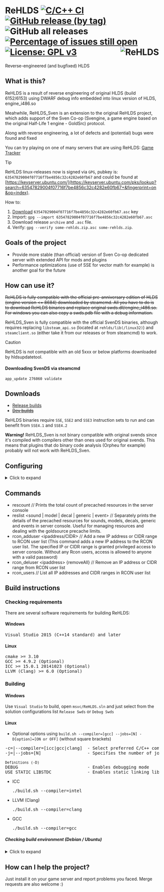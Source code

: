 # ReHLDS [![C/C++ CI](https://github.com/rehlds/ReHLDS/actions/workflows/build.yml/badge.svg)](https://github.com/rehlds/ReHLDS/actions/workflows/build.yml) [![GitHub release (by tag)](https://img.shields.io/github/downloads/rehlds/ReHLDS/latest/total)](https://github.com/rehlds/ReHLDS/releases/latest) ![GitHub all releases](https://img.shields.io/github/downloads/rehlds/ReHLDS/total) [![Percentage of issues still open](http://isitmaintained.com/badge/open/rehlds/ReHLDS.svg)](http://isitmaintained.com/project/rehlds/ReHLDS "Percentage of issues still open") [![License: GPL v3](https://img.shields.io/badge/License-GPL%20v3-blue.svg)](https://www.gnu.org/licenses/gpl-3.0) <img align="right" src="https://user-images.githubusercontent.com/5860435/111066129-040e5e00-84f0-11eb-9e1f-7a7e8611da2b.png" alt="ReHLDS" />
Reverse-engineered (and bugfixed) HLDS

## What is this?
ReHLDS is a result of reverse engineering of original HLDS (build 6152/6153) using DWARF debug info embedded into linux version of HLDS, engine_i486.so

Meahwhile, ReHLDS_Sven is an extension to the original ReHLDS project, which adds support of the Sven Co-op (Svengine, a game engine based on the original Half-Life 1 engine - GoldSrc) protocol.

Along with reverse engineering, a lot of defects and (potential) bugs were found and fixed

You can try playing on one of many servers that are using ReHLDS: [Game Tracker](http://www.gametracker.com/search/?search_by=server_variable&search_by2=sv_version)

> [!TIP]
> ReHLDS linux-releases now is signed via `GPG`, pubkey is: `63547829004f07716f7be4856c32c4282e60fb67` and could be found at [https://keyserver.ubuntu.com/](https://keyserver.ubuntu.com/pks/lookup?search=63547829004f07716f7be4856c32c4282e60fb67+&fingerprint=on&op=index).
>
> How to:
> 1. [Download](https://keyserver.ubuntu.com/pks/lookup?op=get&search=0x63547829004f07716f7be4856c32c4282e60fb67) `63547829004f07716f7be4856c32c4282e60fb67.asc` key
> 2. Import: `gpg --import 63547829004f07716f7be4856c32c4282e60fb67.asc`
> 3. Download release `archive` and `.asc` file.
> 4. Verify: `gpg --verify some-rehlds.zip.asc some-rehlds.zip`.

## Goals of the project
<ul>
<li>Provide more stable (than official) version of Sven Co-op dedicated server with extended API for mods and plugins</li>
<li>Performance optimizations (use of SSE for vector math for example) is another goal for the future</li>
</ul>

## How can use it?
~~ReHLDS is fully compatible with the official pre-anniversary edition of HLDS (engine version <= 8684) downloaded by steamcmd. All you have to do is to download ReHLDS binaries and replace original swds.dll/engine_i486.so. For windows you can also copy a swds.pdb file with a debug information.~~

ReHLDS_Sven is fully compatible with the official SvenDS binaries, although requires replacing `libsteam_api.so` (located at `rehlds/lib(/linux32)`) and `steamclient.so` (either take it from our releases or from steamcmd) to work.

> [!CAUTION]  
> ReHLDS is not compatible with an old 5xxx or below platforms downloaded by hldsupdatetool.

#### Downloading SvenDS via steamcmd

```
app_update 276060 validate
```

## Downloads
* [Release builds](https://github.com/autisoid/ReHLDS/releases)
* ~~[Dev builds](https://github.com/rehlds/ReHLDS/actions/workflows/build.yml)~~

ReHLDS binaries require `SSE`, `SSE2` and `SSE3` instruction sets to run and can benefit from `SSE4.1` and `SSE4.2`

<b>Warning!</b> ReHLDS_Sven is not binary compatible with original svends since it's compiled with compilers other than ones used for original svends.
This means that plugins that do binary code analysis (Orpheu for example) probably will not work with ReHLDS_Sven.

## Configuring
<details>
<summary>Click to expand</summary>
<ul>
<li>listipcfgfile &lt;filename&gt; // File for permanent ip bans. Default: listip.cfg
<li>syserror_logfile &lt;filename&gt; // File for the system error log. Default: sys_error.log
<li>sv_auto_precache_sounds_in_models &lt;1|0&gt; // Automatically precache sounds attached to models. Deault: 0
<li>sv_delayed_spray_upload &lt;1|0&gt; // Upload custom sprays after entering the game instead of when connecting. It increases upload speed. Default: 0
<li>sv_echo_unknown_cmd &lt;1|0&gt; // Echo in the console when trying execute an unknown command. Default: 0
<li>sv_rcon_condebug &lt;1|0&gt; // Print rcon debug in the console. Default: 1
<li>sv_force_ent_intersection &lt;1|0&gt; // In a 3-rd party plugins used to force colliding of SOLID_SLIDEBOX entities. Default: 0
<li>sv_rehlds_force_dlmax &lt;1|0&gt; // Force a client's cl_dlmax cvar to 1024. It avoids an excessive packets fragmentation. Default: 0
<li>sv_rehlds_hull_centering &lt;1|0&gt; // Use center of hull instead of corner. Default: 0
<li>sv_rehlds_movecmdrate_max_avg // Max average level of 'move' cmds for ban. Default: 400
<li>sv_rehlds_movecmdrate_avg_punish // Time in minutes for which the player will be banned (0 - Permanent, use a negative number for a kick). Default: 5
<li>sv_rehlds_movecmdrate_max_burst // Max burst level of 'move' cmds for ban. Default: 2500
<li>sv_rehlds_movecmdrate_burst_punish // Time in minutes for which the player will be banned (0 - Permanent, use a negative number for a kick). Default: 5
<li>sv_rehlds_send_mapcycle &lt;1|0&gt; // Send mapcycle.txt in serverinfo message (HLDS behavior, but it is unused on the client). Default: 0
<li>sv_rehlds_stringcmdrate_max_avg // Max average level of 'string' cmds for ban. Default: 80
<li>sv_rehlds_stringcmdrate_avg_punish // Time in minutes for which the player will be banned (0 - Permanent, use a negative number for a kick). Default: 5
<li>sv_rehlds_stringcmdrate_max_burst // Max burst level of 'string' cmds for ban. Default: 400
<li>sv_rehlds_stringcmdrate_burst_punish // Time in minutes for which the player will be banned (0 - Permanent, use a negative number for a kick). Default: 5
<li>sv_rehlds_userinfo_transmitted_fields // Userinfo fields only with these keys will be transmitted to clients via network. If not set then all fields will be transmitted (except prefixed with underscore). Each key must be prefixed by backslash, for example "\name\model\*sid\*hltv\bottomcolor\topcolor". See [wiki](https://github.com/rehlds/ReHLDS/wiki/Userinfo-keys) to collect sufficient set of keys for your server. Default: ""
<li>sv_rehlds_attachedentities_playeranimationspeed_fix // Fixes bug with gait animation speed increase when player has some attached entities (aiments). Can cause animation lags when cl_updaterate is low. Default: 0
<li>sv_rehlds_maxclients_from_single_ip // Limit number of connections at the same time from single IP address, not confuse to already connected players. Default: 5
<li>sv_rehlds_local_gametime &lt;1|0&gt; // A feature of local gametime which decrease "lags" if you run same map for a long time. Default: 0
<li>sv_use_entity_file // Use custom entity file for a map. Path to an entity file will be "maps/[map name].ent". 0 - use original entities. 1 - use .ent files from maps directory. 2 - use .ent files from maps directory and create new .ent file if not exist.
<li>sv_usercmd_custom_random_seed // When enabled server will populate an additional random seed independent of the client. Default: 0
<li>sv_net_incoming_decompression &lt;1|0&gt; // When enabled server will decompress of incoming compressed file transfer payloads. Default: 1
<li>sv_net_incoming_decompression_max_ratio &lt;0|100&gt; // Sets the max allowed ratio between compressed and uncompressed data for file transfer. (A ratio close to 90 indicates large uncompressed data with low entropy) Default: 80.0
<li>sv_net_incoming_decompression_max_size &lt;16|65536&gt; // Sets the max allowed size for decompressed file transfer data. Default: 65536 bytes
<li>sv_net_incoming_decompression_min_failures &lt;0|10&gt; // Sets the min number of decompression failures required before a player's connection is flagged for potential punishment. Default: 4
<li>sv_net_incoming_decompression_max_failures &lt;0|10&gt; // Sets the max number of decompression failures allowed within a specified time window before action is taken against the player. Default: 10
<li>sv_net_incoming_decompression_min_failuretime: &lt;0.1|10.0&gt; // Sets the min time in secs within which decompression failures are tracked to determine if the player exceeds the failure thresholds. Default: 0.1
<li>sv_net_incoming_decompression_punish // Time in minutes for which the player will be banned for malformed/abnormal bzip2 fragments (0 - Permanent, use a negative number for a kick). Default: -1
<li>sv_tags &lt;comma-delimited string list of tags&gt; // Sets a string defining the "gametags" for this server, this is optional, but if it is set it allows users/scripts to filter in the matchmaking/server-browser interfaces based on the value. Default: ""
<li>sv_filterban &lt;-1|0|1&gt;// Set packet filtering by IP mode. -1 - All players will be rejected without any exceptions. 0 - No checks will happen. 1 - All incoming players will be checked if they're IP banned (if they have an IP filter entry), if they are, they will be kicked. Default: 1
<li>sv_rehlds_sven_block_game_bans &lt;1|0&gt; // Block shadow bans from game .DLL applied by the game developers. Default: 1
</ul>
</details>

## Commands
<ul>
<li>rescount // Prints the total count of precached resources in the server console
<li>reslist &lt;sound | model | decal | generic | event&gt; // Separately prints the details of the precached resources for sounds, models, decals, generic and events in server console. Useful for managing resources and dealing with the goldsource precache limits.
<li>rcon_adduser &lt;ipaddress/CIDR&gt; // Add a new IP address or CIDR range to RCON user list (This command adds a new IP address to the RCON user list. The specified IP or CIDR range is granted privileged access to server console. Without any Rcon users, access is allowed to anyone with a valid password)</li>
<li>rcon_deluser &lt;ipaddress&gt; {removeAll} // Remove an IP address or CIDR range from RCON user list</li>
<li>rcon_users // List all IP addresses and CIDR ranges in RCON user list</li>
</ul>

## Build instructions
### Checking requirements
There are several software requirements for building ReHLDS:

#### Windows
<pre>
Visual Studio 2015 (C++14 standard) and later
</pre>

#### Linux
<pre>
cmake >= 3.10
GCC >= 4.9.2 (Optional)
ICC >= 15.0.1 20141023 (Optional)
LLVM (Clang) >= 6.0 (Optional)
</pre>

### Building

#### Windows
Use `Visual Studio` to build, open `msvc/ReHLDS.sln` and just select from the solution configurations list `Release Swds` or `Debug Swds`

#### Linux

* Optional options using `build.sh --compiler=[gcc] --jobs=[N] -D[option]=[ON or OFF]` (without square brackets)

<pre>
-c=|--compiler=[icc|gcc|clang]  - Select preferred C/C++ compiler to build
-j=|--jobs=[N]                  - Specifies the number of jobs (commands) to run simultaneously (For faster building)

<sub>Definitions (-D)</sub>
DEBUG                           - Enables debugging mode
USE_STATIC_LIBSTDC              - Enables static linking library libstdc++
</pre>

* ICC          <pre>./build.sh --compiler=intel</pre>
* LLVM (Clang) <pre>./build.sh --compiler=clang</pre>
* GCC          <pre>./build.sh --compiler=gcc</pre>

##### Checking build environment (Debian / Ubuntu)

<details>
<summary>Click to expand</summary>

<ul>
<li>
Installing required packages
<pre>
sudo dpkg --add-architecture i386
sudo apt-get update
sudo apt-get install -y gcc-multilib g++-multilib
sudo apt-get install -y build-essential
sudo apt-get install -y libc6-dev libc6-dev-i386
</pre>
</li>

<li>
Select the preferred C/C++ Compiler installation
<pre>
1) sudo apt-get install -y gcc g++
2) sudo apt-get install -y clang
</pre>
</li>
</ul>
</details>

## How can I help the project?
Just install it on your game server and report problems you faced.
Merge requests are also welcome :)
